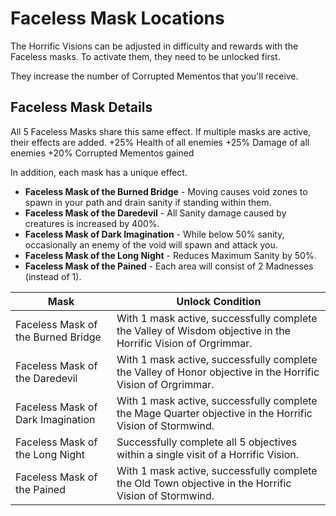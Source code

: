 # Faceless Mask Locations

The Horrific Visions can be adjusted in difficulty and rewards with the Faceless masks. To activate them, they need to be unlocked first.

They increase the number of Corrupted Mementos that you'll receive.


## Faceless Mask Details
All 5 Faceless Masks share this same effect. If multiple masks are active, their effects are added.
+25% Health of all enemies
+25% Damage of all enemies
+20%  Corrupted Mementos gained

In addition, each mask has a unique effect.

* __Faceless Mask of the Burned Bridge__ - Moving causes void zones to spawn in your path and drain sanity if standing within them.
* __Faceless Mask of the Daredevil__ - All Sanity damage caused by creatures is increased by 400%.
* __Faceless Mask of Dark Imagination__ - While below 50% sanity, occasionally an enemy of the void will spawn and attack you.
* __Faceless Mask of the Long Night__ - Reduces Maximum Sanity by 50%.
* __Faceless Mask of the Pained__ - Each area will consist of 2 Madnesses (instead of 1).


| Mask                                | Unlock Condition                                                                                              |
|-------------------------------------|---------------------------------------------------------------------------------------------------------------|
|  Faceless Mask of the Burned Bridge | With 1 mask active, successfully complete the Valley of Wisdom objective in the Horrific Vision of Orgrimmar. |
|  Faceless Mask of the Daredevil     | With 1 mask active, successfully complete the Valley of Honor objective in the Horrific Vision of Orgrimmar.  |
|  Faceless Mask of Dark Imagination  | With 1 mask active, successfully complete the Mage Quarter objective in the Horrific Vision of Stormwind.     |
|  Faceless Mask of the Long Night    | Successfully complete all 5 objectives within a single visit of a Horrific Vision.                            |
|  Faceless Mask of the Pained        | With 1 mask active, successfully complete the Old Town objective in the Horrific Vision of Stormwind.         |
